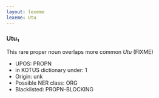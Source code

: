 ```yaml
---
layout: lexeme
lexeme: Utu
---
```


###  Utu₁

This rare proper noun overlaps more common *Utu* (FIXME)
* UPOS:  PROPN
* in KOTUS dictionary under:  1
* Origin:  unk
* Possible NER class:  ORG
* Blacklisted:  PROPN-BLOCKING


